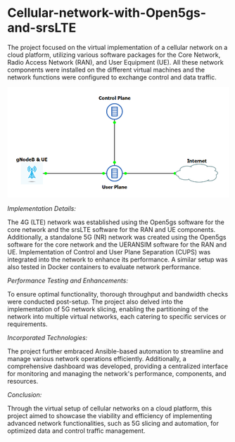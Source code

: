 # Cellular-network-with-Open5gs-and-srsLTE

The project focused on the virtual implementation of a cellular network on a cloud platform, utilizing various software packages for the Core Network, Radio Access Network (RAN), and User Equipment (UE). All these network components were installed on the different virtual machines and the network functions were configured to exchange control and data traffic. 

![](topology.png)

*Implementation Details:*

The 4G (LTE) network was established using the Open5gs software for the core network and the srsLTE software for the RAN and UE components. Additionally, a standalone 5G (NR) network was created using the Open5gs software for the core network and the UERANSIM software for the RAN and UE. Implementation of Control and User Plane Separation (CUPS) was integrated into the network to enhance its performance. A similar setup was also tested in Docker containers to evaluate network performance. 

*Performance Testing and Enhancements:*

To ensure optimal functionality, thorough throughput and bandwidth checks were conducted post-setup. The project also delved into the implementation of 5G network slicing, enabling the partitioning of the network into multiple virtual networks, each catering to specific services or requirements. 

*Incorporated Technologies:*

The project further embraced Ansible-based automation to streamline and manage various network operations efficiently. Additionally, a comprehensive dashboard was developed, providing a centralized interface for monitoring and managing the network's performance, components, and resources.

*Conclusion:*

Through the virtual setup of cellular networks on a cloud platform, this project aimed to showcase the viability and efficiency of implementing advanced network functionalities, such as 5G slicing and automation, for optimized data and control traffic management.
